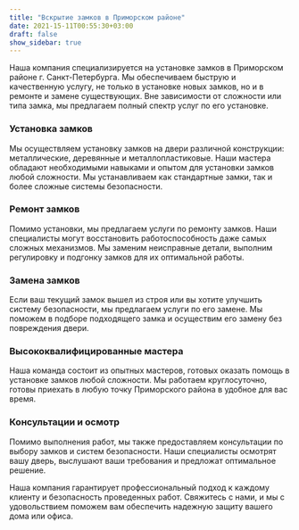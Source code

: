 ```yaml
---
title: "Вскрытие замков в Приморском районе"
date: 2021-15-11T00:55:30+03:00
draft: false
show_sidebar: true
---
```


Наша компания специализируется на установке замков в Приморском районе г. Санкт-Петербурга. Мы обеспечиваем быструю и качественную услугу, не только в установке новых замков, но и в ремонте и замене существующих. Вне зависимости от сложности или типа замка, мы предлагаем полный спектр услуг по его установке.

### Установка замков

Мы осуществляем установку замков на двери различной конструкции: металлические, деревянные и металлопластиковые. Наши мастера обладают необходимыми навыками и опытом для установки замков любой сложности. Мы устанавливаем как стандартные замки, так и более сложные системы безопасности.

### Ремонт замков

Помимо установки, мы предлагаем услуги по ремонту замков. Наши специалисты могут восстановить работоспособность даже самых сложных механизмов. Мы заменим неисправные детали, выполним регулировку и подгонку замков для их оптимальной работы.

### Замена замков

Если ваш текущий замок вышел из строя или вы хотите улучшить систему безопасности, мы предлагаем услуги по его замене. Мы поможем в подборе подходящего замка и осуществим его замену без повреждения двери.

### Высококвалифицированные мастера

Наша команда состоит из опытных мастеров, готовых оказать помощь в установке замков любой сложности. Мы работаем круглосуточно, готовы приехать в любую точку Приморского района в удобное для вас время.

### Консультации и осмотр

Помимо выполнения работ, мы также предоставляем консультации по выбору замков и систем безопасности. Наши специалисты осмотрят вашу дверь, выслушают ваши требования и предложат оптимальное решение.

Наша компания гарантирует профессиональный подход к каждому клиенту и безопасность проведенных работ. Свяжитесь с нами, и мы с удовольствием поможем вам обеспечить надежную защиту вашего дома или офиса.